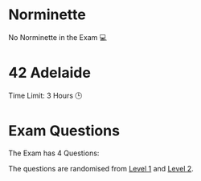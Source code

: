 # Norminette

No Norminette in the Exam 💻

# 42 Adelaide
Time Limit: 3 Hours 🕒

# Exam Questions

The Exam has 4 Questions:

The questions are randomised from [Level 1](https://github.com/pasqualerossi/42-School-Exam-Rank-02/tree/main/level01) and [Level 2](https://github.com/pasqualerossi/42-School-Exam-Rank-02/tree/main/level02).
